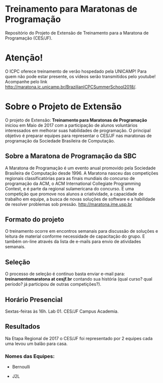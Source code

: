 # Treinamento para Maratonas de Programação
Repositório do Projeto de Extensão de Treinamento para a Maratona de Programação (CES/JF).

# Atenção! 

O ICPC oferece treinamento de verão hospedado pela UNICAMP! 
Para quem não pode estar presente, os vídeos serão transmitidos pelo youtube! 
Acompanhe pelo link <http://maratona.ic.unicamp.br/BrazilianICPCSummerSchool2018/>. 

# Sobre o Projeto de Extensão

O projeto de Extensão: **Treinamento para Maratonas de Programação** iniciou em Maio de 2017 com a participação de alunos voluntários interessados em melhorar suas habilidades de programação. O principal objetivo é preparar equipes para representar o CES/JF nas maratonas de programação da Sociedade Brasileira de Computação.

## Sobre a Maratona de Programação da SBC

A Maratona de Programação é um evento anual promovido pela Sociedade Brasileira de Computação desde 1996. A Maratona nasceu das competições regionais classificatórias para as finais mundiais do concurso de programação da ACM, o ACM International Collegiate Programming Contest, e é parte da regional sulamericana do concurso. É uma competição que promove nos alunos a criatividade, a capacidade de trabalho em equipe, a busca de novas soluções de software e a habilidade de resolver problemas sob pressão. <http://maratona.ime.usp.br>

## Formato do projeto

O treinamento ocorre em encontros semanais para discussão de soluções e leitura de material conforme necessidade de capacitação do grupo. E também on-line através da lista de e-mails para envio de atividades semanais.

## Seleção

O processo de seleção é contínuo basta enviar e-mail para: **treinamentomaratona at cesjf.br** contando sua história (qual curso? qual período? já participou de outras competições?).

## Horário Presencial 

Sextas-feiras às 16h. Lab 01. CES/JF Campus Academia.

## Resultados 

Na Etapa Regional de 2017 o CES/JF foi representado por 2 equipes cada uma levou um balão para casa.

### Nomes das Equipes:

- Bernoulli

- J2L
